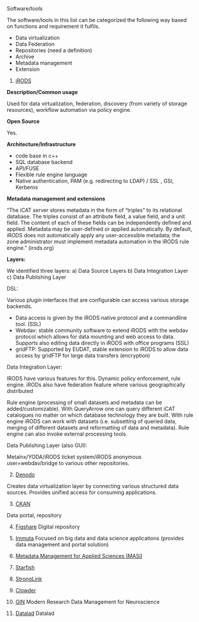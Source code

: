 Software/tools 

The software/tools in this list can be categorized the following way based on functions and requirement it fulfils.

* Data virtualization
* Data Federation 
* Repositories (need a definition) 
* Archive 
* Metadata management 
* Extension 


1. [iRODS](https://irods.org/) 

<b> Description/Common usage</b>

Used for data virtualization, federation, discovery (from variety of storage resources), workflow automation via policy engine.

<b> Open Source </b>
  
 Yes. 
  
<b> Architecture/Infrastructure</b>
  
* code base in c++
* SQL database backend 
* API/FUSE 
* Flexible rule engine language 
* Native authentication, PAM (e.g. redirecting to LDAP) / SSL , GSI, Kerberos
  
<b> Metadata management and extensions</b>

“The iCAT server stores metadata in the form of “triples” to its relational database. The triples consist of an attribute field, a value field, and a unit field. The content of each of these fields can be independently defined and applied. Metadata may be user-defined or applied automatically. By default, iRODS does not automatically apply any user-accessible metadata; the zone administrator must implement metadata automation in the iRODS rule engine.” (irods.org)


<b>Layers: </b>

We identified three layers: a) Data Source Layers b) Data Integration Layer c) Data Publishing Layer 

DSL:
  
Various plugin interfaces that are configurable can access various storage backends. 
- Data access is given by the iRODS native protocol and a commandline tool. (SSL)
- Webdav: stable community software to extend iRODS with the webdav protocol which allows for data mounting and web access to data. Supports also editing data directly in iRODS with office programs (SSL)
- gridFTP: Supported by EUDAT, stable extension to iRODS to allow data access by gridFTP for large data transfers (encryption)

Data Integration Layer: 

IRODS have various features for this. Dynamic policy enforcement, rule engine.  iRODs also have federation feature where various geographically distributed 

Rule engine (processing of small datasets and metadata can be added/customizable). 
With QueryArrow one can query different iCAT catalogues no matter on which database technology they are built. With rule engine iRODS can work with datasets (i.e. subsetting of queried data, merging of different datasets and reformatting of data and metadata). Rule engine can also invoke external processing tools. 


Data Publishing Layer (also GUI):

Metalnx/YODA/iRODS ticket system/iRODS anonymous user+webdav/bridge to various other repositories. 

2. [Denodo](https://www.denodo.com/en) 

Creates data virtualization layer by connecting various  structured data sources. Provides  unified access for consuming applications.

3. [CKAN](https://ckan.org/) 

Data portal, repository

4. [Figshare](https://figshare.com/) 
Digital repository 

5. [Immuta](https://www.immuta.com/) 
Focused on big data and data science applications (provides data management and portal solution) 

6. [Metadata Management for Applied Sciences (MASi)](https://www.sciencedirect.com/science/article/pii/S0167739X17305344) 

7. [Starfish](http://www.starfishstorage.com/) 

8. [StrongLink](https://www.strongboxdata.com/stronglink) 

9. [Clowder](https://clowder.ncsa.illinois.edu/) 

10. [GIN](https://web.gin.g-node.org/) Modern Research Data Management for Neuroscience

11. [Datalad](https://www.datalad.org/) Datalad
